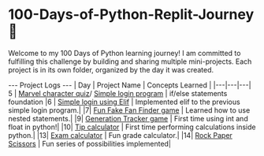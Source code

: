 # 100-Days-of-Python-Replit-Journey 🚀

Welcome to my 100 Days of Python learning journey! I am committed to fulfilling this challenge by building and sharing multiple mini-projects. Each project is in its own folder, organized by the day it was created.

--- Project Logs ---
| Day | Project Name | Concepts Learned |
|---|---|---|
5 | [Marvel character quiz](./Day%205/Replit%20Day%205%20Challenge.py)/ [Simple login program](./Day%205/Replit%20Day%205%20Log%20in.py) | if/else statements foundation
|6 | [Simple login using Elif](./Day%206/Day%206%20Elif%20Login.py) | Implemented elif to the previous simple login program.|
|7| [Fun Fake Fan Finder game](./Day%206/Day%206%20Elif%20Login.py) | Learned how to use nested statements.|
|9| [Generation Tracker game](./Day%209/Day%209%20Generation%20tracker.py) | First time using int and float in python!|
|10| [Tip calculator](./Day%2010/Day%2010%20Tip%20calculator.py) | First time performing calculations inside python.|
|13| [Exam calculator](./Day%2013/Day%2013%20Exam%20Calculator.py) | Fun grade calculator.|
|14| [Rock Paper Scissors](./Day%2014/Day%2014%20Rock%20Paper%20Scissors%20Game.py) | Fun series of possibilities implemented|